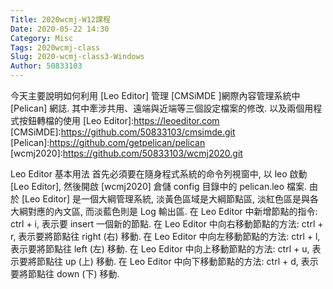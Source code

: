 ```yaml
---
Title: 2020wcmj-W12課程
Date: 2020-05-22 14:30
Category: Misc
Tags: 2020wcmj-class
Slug: 2020-wcmj-class3-Windows
Author: 50833103
---
```

今天主要說明如何利用 [Leo Editor] 管理 [CMSiMDE ]網際內容管理系統中 [Pelican] 網誌. 其中牽涉共用、遠端與近端等三個設定檔案的修改. 以及兩個用程式按鈕轉檔的使用
[Leo Editor]:https://leoeditor.com
[CMSiMDE]:https://github.com/50833103/cmsimde.git
[Pelican]:https://github.com/getpelican/pelican
[wcmj2020]:https://github.com/50833103/wcmj2020.git
<!-- PELICAN_END_SUMMARY -->

Leo Editor 基本用法
首先必須要在隨身程式系統的命令列視窗中, 以 leo 啟動 [Leo Editor], 然後開啟 [wcmj2020] 倉儲 config 目錄中的 pelican.leo 檔案.
由於 [Leo Editor] 是一個大綱管理系統, 淡黃色區域是大綱節點區, 淡紅色區是與各大綱對應的內文區, 而淡藍色則是 Log 輸出區.
在 Leo Editor 中新增節點的指令: ctrl + i, 表示要 insert 一個新的節點.
在 Leo Editor 中向右移動節點的方法: ctrl + r, 表示要將節點往 right (右) 移動.
在 Leo Editor 中向左移動節點的方法: ctrl + l, 表示要將節點往 left (左) 移動.
在 Leo Editor 中向上移動節點的方法: ctrl + u, 表示要將節點往 up (上) 移動.
在 Leo Editor 中向下移動節點的方法: ctrl + d, 表示要將節點往 down (下) 移動.
